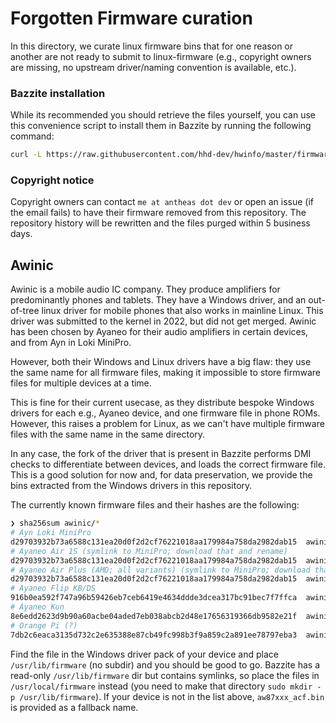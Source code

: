 # Forgotten Firmware curation
In this directory, we curate linux firmware bins that for one reason or another are not ready to submit to linux-firmware (e.g., copyright owners are missing, no upstream driver/naming convention is available, etc.).

### Bazzite installation
While its recommended you should retrieve the files yourself, you can use this convenience script to install them in Bazzite by running the following command:
```bash
curl -L https://raw.githubusercontent.com/hhd-dev/hwinfo/master/firmware/bazzite.sh | sudo bash
```

### Copyright notice
Copyright owners can contact `me at antheas dot dev` or open an issue (if the email fails) to have their firmware removed from this repository. The repository history will be rewritten and the files purged within 5 business days.

## Awinic
Awinic is a mobile audio IC company. They produce amplifiers for predominantly phones and tablets. They have a Windows driver, and an out-of-tree linux driver for mobile phones that also works in mainline Linux. This driver was submitted to the kernel in 2022, but did not get merged. Awinic has been chosen by Ayaneo for their audio amplifiers in certain devices, and from Ayn in Loki MiniPro.

However, both their Windows and Linux drivers have a big flaw: they use the same name for all firmware files, making it impossible to store firmware files for multiple devices at a time.

This is fine for their current usecase, as they distribute bespoke Windows drivers for each e.g., Ayaneo device, and one firmware file in phone ROMs. However, this raises a problem for Linux, as we can't have multiple firmware files with the same name in the same directory.

In any case, the fork of the driver that is present in Bazzite performs DMI checks to differentiate between devices, and loads the correct firmware file. This is a good solution for now and, for data preservation, we provide the bins extracted from the Windows drivers in this repository.

The currently known firmware files and their hashes are the following:
```bash
❯ sha256sum awinic/*
# Ayn Loki MiniPro
d29703932b73a6588c131ea20d0f2d2cf76221018aa179984a758da2982dab15  awinic/aw87xxx_acf_minipro.bin
# Ayaneo Air 1S (symlink to MiniPro; download that and rename)
d29703932b73a6588c131ea20d0f2d2cf76221018aa179984a758da2982dab15  awinic/aw87xxx_acf_air1s.bin
# Ayaneo Air Plus (AMD; all variants) (symlink to MiniPro; download that and rename)
d29703932b73a6588c131ea20d0f2d2cf76221018aa179984a758da2982dab15  awinic/aw87xxx_acf_airplus.bin
# Ayaneo Flip KB/DS
916b0ea592f747a96b59426eb7ceb6419e4634ddde3dcea317bc91bec7f7ffca  awinic/aw87xxx_acf_flip.bin
# Ayaneo Kun
8e6edd2623d9b90a60acbe04aded7eb038abcb2d48e17656319366db9582e21f  awinic/aw87xxx_acf_kun.bin
# Orange Pi (?)
7db2c6eaca3135d732c2e635388e87cb49fc998b3f9a859c2a891ee78797eba3  awinic/aw87xxx_acf_orangepi.bin
```

Find the file in the Windows driver pack of your device and place `/usr/lib/firmware` (no subdir) and you should be good to go. Bazzite has a read-only `/usr/lib/firmware` dir but contains symlinks, so place the files in `/usr/local/firmware` instead (you need to make that directory `sudo mkdir -p /usr/lib/firmware`). If your device is not in the list above, `aw87xxx_acf.bin` is provided as a fallback name.